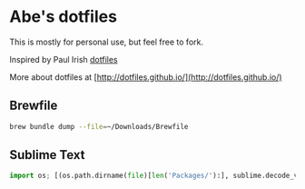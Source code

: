 # Abe's dotfiles

This is mostly for personal use, but feel free to fork.

Inspired by Paul Irish [dotfiles](https://github.com/paulirish/dotfiles)

More about dotfiles at [http://dotfiles.github.io/](http://dotfiles.github.io/)

## Brewfile

```sh
brew bundle dump --file=~/Downloads/Brewfile
```

## Sublime Text

```python
import os; [(os.path.dirname(file)[len('Packages/'):], sublime.decode_value(sublime.load_resource(file))['url']) for file in sublime.find_resources('package-metadata.json')]
```
